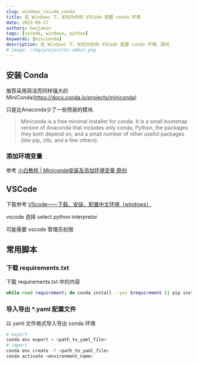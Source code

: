 ```yaml
---
slug: windows_vscode_conda
title: 在 Windows 下，如何为你的 VSCode 配置 conda 环境
date: 2023-09-27
authors: benjamin
tags: [vscode, windows, python]
keywords: [miniconda]
description: 在 Windows 下，如何为你的 VSCode 配置 conda 环境，踩坑
# image: /img/project/kz-admin.png
---
```

<!-- truncate -->

## 安装 Conda

推荐采用简洁而同样强大的 MiniConda(https://docs.conda.io/projects/miniconda)

只是比Anaconda少了一些预装的模块.

> Miniconda is a free minimal installer for conda. It is a small bootstrap version of Anaconda that includes only conda, Python, the packages they both depend on, and a small number of other useful packages (like pip, zlib, and a few others). 

### 添加环境变量

参考 [小白教程 | Miniconda安装及添加环境变量 原创](https://blog.51cto.com/u_15310860/3194409)

## VSCode
下载参考 [VScode——下载、安装、配置中文环境（windows）](https://zhuanlan.zhihu.com/p/342467129)

vscode 选择 select python interpretor

可能需要 vscode 管理员权限

## 常用脚本
### 下载 requirements.txt
下载 requirements.txt 中的内容
```sh
while read requirement; do conda install --yes $requirement || pip install $requirement; done < requirements.txt
```

### 导入导出 *.yaml 配置文件
以 yaml 文件格式导入导出 conda 环境
```sh
# export
conda env export > <path_to_yaml_file>
# import
conda env create -f <path_to_yaml_file>
conda activate <environment_name>
```